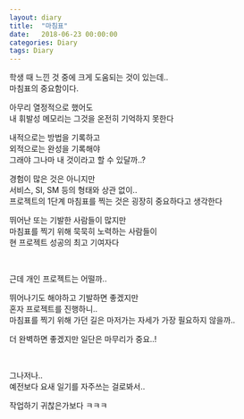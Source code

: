 ```yaml
---
layout: diary
title:  "마침표"
date:   2018-06-23 00:00:00
categories: Diary
tags: Diary
---
```


학생 때 느낀 것 중에 크게 도움되는 것이 있는데..  
마침표의 중요함이다.  

아무리 열정적으로 했어도  
내 휘발성 메모리는 그것을 온전히 기억하지 못한다  

내적으로는 방법을 기록하고  
외적으로는 완성을 기록해야  
그래야 그나마 내 것이라고 할 수 있달까..?  

<!--more-->

경험이 많은 것은 아니지만  
서비스, SI, SM 등의 형태와 상관 없이..  
프로젝트의 1단계 마침표를 찍는 것은 굉장히 중요하다고 생각한다  

뛰어난 또는 기발한 사람들이 많지만  
마침표를 찍기 위해 묵묵히 노력하는 사람들이  
현 프로젝트 성공의 최고 기여자다  

<br>

근데 개인 프로젝트는 어떨까..  

뛰어나기도 해야하고 기발하면 좋겠지만  
혼자 프로젝트를 진행하니..  
마침표를 찍기 위해 가던 길은 마저가는 자세가 가장 필요하지 않을까..  

더 완벽하면 좋겠지만 일단은 마무리가 중요..!  

<br>

그나저나..  
예전보다 요새 일기를 자주쓰는 걸로봐서..  

작업하기 귀찮은가보다 ㅋㅋㅋ  

